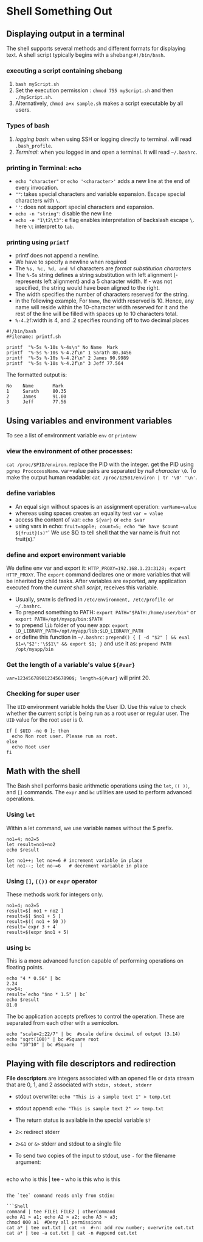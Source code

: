 # Shell Something Out
## Displaying output in a terminal
The shell supports several methods and different formats for displaying text. A shell script typically begins with a shebang:`#!/bin/bash`.
### executing a script containing shebang
1. `bash myScript.sh`
2. Set the execution permission : `chmod 755 myScript.sh` and then `./myScript.sh`.
3. Alternatively, `chmod a+x sample.sh` makes a script executable by all users.
### Types of bash
1. *logging bash*: when using SSH or logging directly to terminal. will read `.bash_profile`.
2. *Terminal*: when you logged in and open a terminal. It will read `~/.bashrc`.
### printing in Terminal: `echo`
- `echo "character"` or `echo '<character>'` adds a new line at the end of every invocation.
- `""`: takes special characters and variable expansion. Escape special characters with `\`.
- `''`: does not support special characters and expansion.
- `echo -n "string"`: disable the new line
- `echo -e "1\t2\t3"`: e flag  enables interpretation of backslash escape `\`. here `\t` interpret to `tab`.
### printing using `printf`
- printf does not append a newline.
- We have to specify a newline when required
- The `%s, %c, %d, and %f` characters are *format substitution characters*
- The `%-5s` string defines a string substitution with left alignment (- represents left alignment) and a 5 character width. If - was not specified, the string would have been aligned to the right.
- The width specifies the number of characters reserved for the string.
- in the following example, For `Name`, the width reserved is 10. Hence, any name will reside within the 10-character width reserved for it and the rest of the line will be filled with spaces up to 10 characters total.
- `%-4.2f`:width is 4, and .2 specifies rounding off to two decimal places

```
#!/bin/bash
#Filename: printf.sh

printf  "%-5s %-10s %-4s\n" No Name  Mark
printf  "%-5s %-10s %-4.2f\n" 1 Sarath 80.3456
printf  "%-5s %-10s %-4.2f\n" 2 James 90.9989
printf  "%-5s %-10s %-4.2f\n" 3 Jeff 77.564
```

The formatted output is:

```
No    Name       Mark
1     Sarath     80.35
2     James      91.00
3     Jeff       77.56
```

## Using variables and environment variables
To see a list of environment variable `env` or `printenv`

### view the environment of other processes:
 `cat /proc/$PID/environ`. replace the PID with the integer. get the PID using `pgrep ProcccessName`. var=value pairs are separated by *null character* `\0`. To make the output human readable: `cat /proc/12501/environ | tr '\0' '\n'`.
### define variables
- An equal sign without spaces is an assignment operation: `varName=value`
- whereas using spaces creates an equality test `var = value`
- access the content of var: `echo ${var}` or `echo $var`
- using vars in echo: `fruit=apple; count=5; echo "We have $count ${fruit}(s)"`' We use ${} to tell shell that the var name is fruit not fruit(s).'
### define and export environment variable
We define env var and export it: `HTTP_PROXY=192.168.1.23:3128; export HTTP_PROXY`. The `export` command declares one or more variables that will be inherited by child tasks. After variables are exported, any application executed from the *current shell script*, receives this variable.
- Usually, `$PATH` is defined in `/etc/environment, /etc/profile or ~/.bashrc`.
- To prepend something to PATH: `export PATH="$PATH:/home/user/bin"` or `export PATH=/opt/myapp/bin:$PATH`
- to prepend `lib` folder of you new app: `export LD_LIBRARY_PATH=/opt/myapp/lib;$LD_LIBRARY_PATH`
- or define this  function in `~/.bashrc`: `prepend() { [ -d "$2" ] && eval $1=\"$2':'\$$1\" && export $1; }` and  use it as: `prepend PATH /opt/myapp/bin`
### Get the length of a variable's value `${#var}`
`var=12345678901234567890$; length=${#var}` will print 20.

### Checking for super user
The `UID` environment variable holds the User ID. Use this value to check whether the current script is being run as a root user or regular user. The `UID` value for the root user is 0.

```Shell
If [ $UID -ne 0 ]; then
  echo Non root user. Please run as root.
else
  echo Root user
fi
```
## Math with the shell
The Bash shell performs basic arithmetic operations using the `let`, `(( ))`, and `[]` commands. The `expr` and `bc` utilities are used to perform advanced operations.
### Using `let`
Within a let command, we use variable names without the $ prefix.

```Shell
no1=4; no2=5
let result=no1+no2
echo $result

let no1++; let no+=6 # increment variable in place
let no1--; let no-=6   # decrement variable in place
```
### Using `[]`, `(())` or `expr` operator
These methods  work for integers only.

```Shell
no1=4; no2=5
result=$[ no1 + no2 ]
result=$[ $no1 + 5 ]
result=$(( no1 + 50 ))
result=`expr 3 + 4`
result=$(expr $no1 + 5)
 ```
### using `bc`
This is a more advanced function capable of performing operations on floating points.

```Shell
echo "4 * 0.56" | bc
2.24
no=54;
result=`echo "$no * 1.5" | bc`
echo $result
81.0
```

The bc application accepts prefixes to control the operation. These are separated from each other with a semicolon.
```Shell
echo "scale=2;22/7" | bc  #scale define decimal of output (3.14)
echo "sqrt(100)" | bc #Square root
echo "10^10" | bc #Square  |  
```
## Playing with file descriptors and redirection
**File descriptors** are integers associated with an opened file or data stream that are 0, 1, and 2 associated with `stdin, stdout, stderr`
- stdout overwrite: `echo "This is a sample text 1" > temp.txt`
- stdout append: `echo "This is sample text 2" >> temp.txt`
- The return status is available in the special variable `$?`
- `2>`: redirect stderr
- `2>&1` or `&>` stderr and stdout to a single file
- To send two copies of the input to stdout, use `-` for the filename argument:

  ```
echo who is this | tee -
who is this
who is this
  ```

The `tee` command reads only from stdin:

```Shell
command | tee FILE1 FILE2 | otherCommand
echo A1 > a1; echo A2 > a2; echo A3 > a3;
chmod 000 a1  #Deny all permissions
cat a* | tee out.txt | cat -n  #-n: add row number; overwrite out.txt
cat a* | tee -a out.txt | cat -n #append out.txt
```
